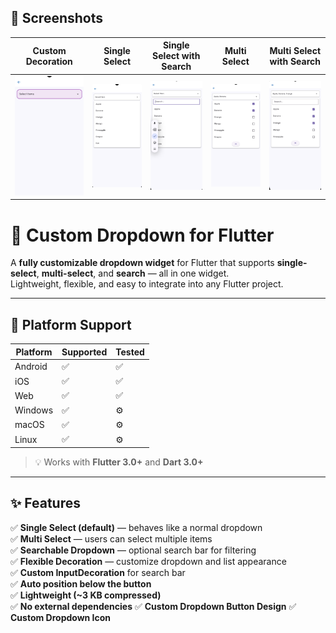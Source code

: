 ## 📸 Screenshots

| Custom Decoration                                       | Single Select                                   | Single Select with Search                                          | Multi Select                                  | Multi Select with Search                                         |
|---------------------------------------------------------|-------------------------------------------------|--------------------------------------------------------------------|-----------------------------------------------|------------------------------------------------------------------|
| ![Custom Decoration](screenshots/custom_decoration.png) | ![Single Select](screenshots/single_select.png) | ![Single Select with Search](screenshots/single_select_search.png) | ![Multi Select](screenshots/multi_select.png) | ![Multi Select with Search](screenshots/multi_select_search.png) |


# 🧩 Custom Dropdown for Flutter

A **fully customizable dropdown widget** for Flutter that supports **single-select**, **multi-select**, and **search** — all in one widget.  
Lightweight, flexible, and easy to integrate into any Flutter project.

---

## 📱 Platform Support

| Platform | Supported | Tested |
|-----------|------------|---------|
| Android | ✅ | ✅ |
| iOS | ✅ | ✅ |
| Web | ✅ | ✅ |
| Windows | ✅ | ⚙️ |
| macOS | ✅ | ⚙️ |
| Linux | ✅ | ⚙️ |

> 💡 Works with **Flutter 3.0+** and **Dart 3.0+**

---

## ✨ Features

✅ **Single Select (default)** — behaves like a normal dropdown  
✅ **Multi Select** — users can select multiple items  
✅ **Searchable Dropdown** — optional search bar for filtering  
✅ **Flexible Decoration** — customize dropdown and list appearance  
✅ **Custom InputDecoration** for search bar  
✅ **Auto position below the button**  
✅ **Lightweight (~3 KB compressed)**  
✅ **No external dependencies**
✅ **Custom Dropdown Button Design**
✅ **Custom Dropdown Icon**
